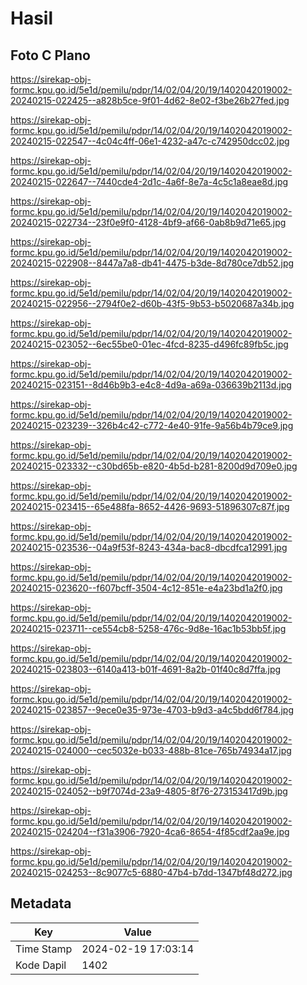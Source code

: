 # Hasil

## Foto C Plano

https://sirekap-obj-formc.kpu.go.id/5e1d/pemilu/pdpr/14/02/04/20/19/1402042019002-20240215-022425--a828b5ce-9f01-4d62-8e02-f3be26b27fed.jpg

https://sirekap-obj-formc.kpu.go.id/5e1d/pemilu/pdpr/14/02/04/20/19/1402042019002-20240215-022547--4c04c4ff-06e1-4232-a47c-c742950dcc02.jpg

https://sirekap-obj-formc.kpu.go.id/5e1d/pemilu/pdpr/14/02/04/20/19/1402042019002-20240215-022647--7440cde4-2d1c-4a6f-8e7a-4c5c1a8eae8d.jpg

https://sirekap-obj-formc.kpu.go.id/5e1d/pemilu/pdpr/14/02/04/20/19/1402042019002-20240215-022734--23f0e9f0-4128-4bf9-af66-0ab8b9d71e65.jpg

https://sirekap-obj-formc.kpu.go.id/5e1d/pemilu/pdpr/14/02/04/20/19/1402042019002-20240215-022908--8447a7a8-db41-4475-b3de-8d780ce7db52.jpg

https://sirekap-obj-formc.kpu.go.id/5e1d/pemilu/pdpr/14/02/04/20/19/1402042019002-20240215-022956--2794f0e2-d60b-43f5-9b53-b5020687a34b.jpg

https://sirekap-obj-formc.kpu.go.id/5e1d/pemilu/pdpr/14/02/04/20/19/1402042019002-20240215-023052--6ec55be0-01ec-4fcd-8235-d496fc89fb5c.jpg

https://sirekap-obj-formc.kpu.go.id/5e1d/pemilu/pdpr/14/02/04/20/19/1402042019002-20240215-023151--8d46b9b3-e4c8-4d9a-a69a-036639b2113d.jpg

https://sirekap-obj-formc.kpu.go.id/5e1d/pemilu/pdpr/14/02/04/20/19/1402042019002-20240215-023239--326b4c42-c772-4e40-91fe-9a56b4b79ce9.jpg

https://sirekap-obj-formc.kpu.go.id/5e1d/pemilu/pdpr/14/02/04/20/19/1402042019002-20240215-023332--c30bd65b-e820-4b5d-b281-8200d9d709e0.jpg

https://sirekap-obj-formc.kpu.go.id/5e1d/pemilu/pdpr/14/02/04/20/19/1402042019002-20240215-023415--65e488fa-8652-4426-9693-51896307c87f.jpg

https://sirekap-obj-formc.kpu.go.id/5e1d/pemilu/pdpr/14/02/04/20/19/1402042019002-20240215-023536--04a9f53f-8243-434a-bac8-dbcdfca12991.jpg

https://sirekap-obj-formc.kpu.go.id/5e1d/pemilu/pdpr/14/02/04/20/19/1402042019002-20240215-023620--f607bcff-3504-4c12-851e-e4a23bd1a2f0.jpg

https://sirekap-obj-formc.kpu.go.id/5e1d/pemilu/pdpr/14/02/04/20/19/1402042019002-20240215-023711--ce554cb8-5258-476c-9d8e-16ac1b53bb5f.jpg

https://sirekap-obj-formc.kpu.go.id/5e1d/pemilu/pdpr/14/02/04/20/19/1402042019002-20240215-023803--6140a413-b01f-4691-8a2b-01f40c8d7ffa.jpg

https://sirekap-obj-formc.kpu.go.id/5e1d/pemilu/pdpr/14/02/04/20/19/1402042019002-20240215-023857--9ece0e35-973e-4703-b9d3-a4c5bdd6f784.jpg

https://sirekap-obj-formc.kpu.go.id/5e1d/pemilu/pdpr/14/02/04/20/19/1402042019002-20240215-024000--cec5032e-b033-488b-81ce-765b74934a17.jpg

https://sirekap-obj-formc.kpu.go.id/5e1d/pemilu/pdpr/14/02/04/20/19/1402042019002-20240215-024052--b9f7074d-23a9-4805-8f76-273153417d9b.jpg

https://sirekap-obj-formc.kpu.go.id/5e1d/pemilu/pdpr/14/02/04/20/19/1402042019002-20240215-024204--f31a3906-7920-4ca6-8654-4f85cdf2aa9e.jpg

https://sirekap-obj-formc.kpu.go.id/5e1d/pemilu/pdpr/14/02/04/20/19/1402042019002-20240215-024253--8c9077c5-6880-47b4-b7dd-1347bf48d272.jpg


## Metadata

| Key        | Value               |
| ---------- | ------------------- |
| Time Stamp | 2024-02-19 17:03:14 |
| Kode Dapil | 1402                |



